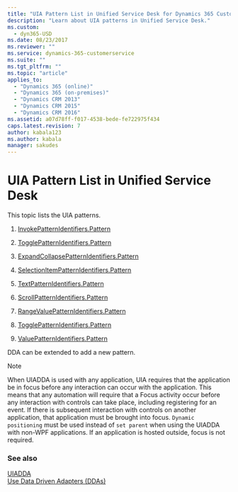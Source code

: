 ```yaml
---
title: "UIA Pattern List in Unified Service Desk for Dynamics 365 Customer Engagement| MicrosoftDocs"
description: "Learn about UIA patterns in Unified Service Desk."
ms.custom:
  - dyn365-USD
ms.date: 08/23/2017
ms.reviewer: ""
ms.service: dynamics-365-customerservice
ms.suite: ""
ms.tgt_pltfrm: ""
ms.topic: "article"
applies_to: 
  - "Dynamics 365 (online)"
  - "Dynamics 365 (on-premises)"
  - "Dynamics CRM 2013"
  - "Dynamics CRM 2015"
  - "Dynamics CRM 2016"
ms.assetid: a07d78ff-f017-4538-bede-fe722975f434
caps.latest.revision: 7
author: kabala123
ms.author: kabala
manager: sakudes
---
```

# UIA Pattern List in Unified Service Desk
This topic lists the UIA patterns.  
  
1.  [InvokePatternIdentifiers.Pattern](https://msdn.microsoft.com/library/vstudio/system.windows.automation.invokepatternidentifiers.pattern.aspx)  
  
2.  [TogglePatternIdentifiers.Pattern](https://msdn.microsoft.com/library/vstudio/system.windows.automation.transformpatternidentifiers.pattern.aspx)  
  
3.  [ExpandCollapsePatternIdentifiers.Pattern](https://msdn.microsoft.com/library/vstudio/system.windows.automation.expandcollapsepatternidentifiers.pattern.aspx)  
  
4.  [SelectionItemPatternIdentifiers.Pattern](https://msdn.microsoft.com/library/vstudio/system.windows.automation.selectionitempatternidentifiers.pattern.aspx)  
  
5.  [TextPatternIdentifiers.Pattern](https://msdn.microsoft.com/library/vstudio/system.windows.automation.tablepatternidentifiers.pattern.aspx)  
  
6.  [ScrollPatternIdentifiers.Pattern](https://msdn.microsoft.com/library/vstudio/system.windows.automation.scrollpatternidentifiers.pattern.aspx)  
  
7.  [RangeValuePatternIdentifiers.Pattern](https://msdn.microsoft.com/library/vstudio/system.windows.automation.rangevaluepatternidentifiers.pattern.aspx)  
  
8.  [TogglePatternIdentifiers.Pattern](https://msdn.microsoft.com/library/vstudio/system.windows.automation.transformpatternidentifiers.pattern.aspx)  
  
9. [ValuePatternIdentifiers.Pattern](https://msdn.microsoft.com/library/vstudio/system.windows.automation.valuepatternidentifiers.pattern.aspx)  
  
 DDA can be extended to add a new pattern.  
  
> [!NOTE]
>  When UIADDA is used with any application, UIA requires that the application be in focus before any interaction can occur with the application. This means that any automation will require that a Focus activity occur before any interaction with controls can take place, including registering for an event. If there is subsequent interaction with controls on another application, that application must be brought into focus.  `Dynamic positioning` must be used instead of `set parent` when using the UIADDA with non-WPF applications.  If an application is hosted outside, focus is not required.  
  
### See also  
 [UIADDA](../unified-service-desk/uiadda.md)   
 [Use Data Driven Adapters (DDAs)](../unified-service-desk/use-data-driven-adapters-ddas.md)
